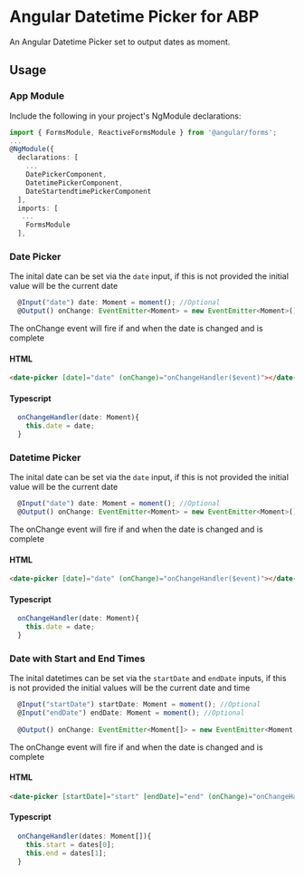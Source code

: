 # Angular Datetime Picker for ABP

An Angular Datetime Picker set to output dates as moment.

## Usage
### App Module

Include the following in your project's NgModule declarations:

```typescript
import { FormsModule, ReactiveFormsModule } from '@angular/forms';
...
@NgModule({
  declarations: [
	...
    DatePickerComponent,
    DatetimePickerComponent,
    DateStartendtimePickerComponent
  ],
  imports: [
   ...
    FormsModule
  ],
```

### Date Picker
The inital date can be set via the `date` input, if this is not provided the initial value will be the current date

```typescript
  @Input("date") date: Moment = moment(); //Optional
  @Output() onChange: EventEmitter<Moment> = new EventEmitter<Moment>();
```

The onChange event will fire if and when the date is changed and is complete

#### HTML
```html
<date-picker [date]="date" (onChange)="onChangeHandler($event)"></date-picker>
```

#### Typescript
```typescript
  onChangeHandler(date: Moment){
    this.date = date;
  }
```

### Datetime Picker
The inital date can be set via the `date` input, if this is not provided the initial value will be the current date

```typescript
  @Input("date") date: Moment = moment(); //Optional
  @Output() onChange: EventEmitter<Moment> = new EventEmitter<Moment>();
```

The onChange event will fire if and when the date is changed and is complete

#### HTML
```html
<date-picker [date]="date" (onChange)="onChangeHandler($event)"></date-picker>
```

#### Typescript
```typescript
  onChangeHandler(date: Moment){
    this.date = date;
  }
```

### Date with Start and End Times
The inital datetimes  can be set via the `startDate` and `endDate` inputs, if this is not provided the initial values will be the current date and time

```typescript
  @Input("startDate") startDate: Moment = moment(); //Optional
  @Input("endDate") endDate: Moment = moment(); //Optional
  
  @Output() onChange: EventEmitter<Moment[]> = new EventEmitter<Moment[]>();
```

The onChange event will fire if and when the date is changed and is complete

#### HTML
```html
<date-picker [startDate]="start" [endDate]="end" (onChange)="onChangeHandler($event)"></date-picker>
```

#### Typescript
```typescript
  onChangeHandler(dates: Moment[]){
    this.start = dates[0];
    this.end = dates[1];
  }
```
